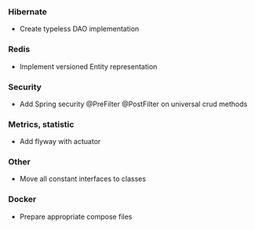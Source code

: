 ### Hibernate
- Create typeless DAO implementation

### Redis
- Implement versioned Entity representation

### Security
- Add Spring security @PreFilter @PostFilter on universal crud methods

### Metrics, statistic
- Add flyway with actuator

### Other
+ Move all constant interfaces to classes

### Docker
+ Prepare appropriate compose files